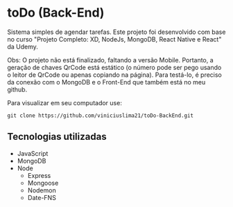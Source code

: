 # toDo (Back-End)
Sistema simples de agendar tarefas. Este projeto foi desenvolvido com base no curso "Projeto Completo: XD, NodeJs, MongoDB, React Native e React" da Udemy.

Obs: O projeto não está finalizado, faltando a versão Mobile. Portanto, a geração de chaves QrCode está estático (o número pode ser pego usando o leitor de QrCode ou apenas copiando na página). Para testá-lo, é preciso da conexão com o MongoDB e o Front-End que também está no meu github. 

Para visualizar em seu computador use: 

```
git clone https://github.com/viniciuslima21/toDo-BackEnd.git
```

## Tecnologias utilizadas
* JavaScript
* MongoDB
* Node
    * Express
    * Mongoose
    * Nodemon
    * Date-FNS
